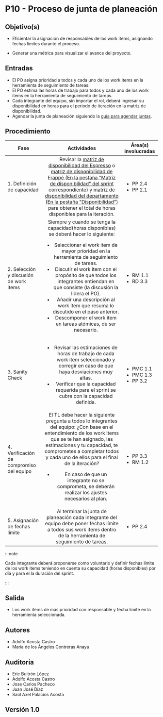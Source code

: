 # P10 - Proceso de junta de planeación

## Objetivo(s)

- Eficientar la asignación de responsables de los work items, asignando fechas límites durante el proceso.

- Generar una métrica para visualizar el avance del proyecto.

## Entradas

- El PO asigna prioridad a todos y cada uno de los work items en la herramienta de seguimiento de tareas.
- El PO estima las horas de trabajo para todos y cada uno de los work items en la herramienta de seguimiento de tareas.
- Cada integrante del equipo, sin importar el rol, deberá ingresar su disponibilidad en horas para el periodo de iteración en la matriz de disponibilidad.
- Agendar la junta de planeación siguiendo la <a href="../guias/G01-guia-para-agendar-juntas">guía para agendar juntas</a>.

## Procedimiento

| Fase |   Actividades   | Área(s) involucradas |
|------|:---------------:|--------------------|
| 1. Definición de capacidad | Revisar la [matriz de disponibilidad del Espresso](https://docs.google.com/spreadsheets/d/1sd08OOiqZwS8Dc9I4nTsAuIfrEFk-Y89WYntT03SVtE/edit#gid=0) o [matriz de disponibilidad de Frappé (En la pestaña "Matriz de disponibilidad" del sprint correspondiente)](https://docs.google.com/spreadsheets/d/1p8eNzn0IgJH-SGfaK-i6bGYGC0DOQpu-bQXMhOE0LYU/edit?usp=sharing) y [matriz de disponibilidad del departamento (En la pestaña "Disponibilidad")](https://docs.google.com/spreadsheets/d/1SIO7qeEihTUOkOuSJZM-Lc6AryG9LPsFKonwZ_kYtCg/edit?usp=sharing)  para obtener el total de horas disponibles para la iteración. | <ul><li>PP 2.4</li><li>PP 2.1</li></ul> |
| 2. Selección y discusión de work items | Siempre y cuando se tenga la capacidad(horas disponibles) se deberá hacer lo siguiente: <ul><li>Seleccionar el work item de mayor prioridad en la herramienta de seguimiento de tareas.</li><li>Discutir el work item con el propósito de que todos los integrantes entiendan en que consiste (la discusión la lidera el PO).</li><li>Añadir una descripción al work item que resuma lo discutido en el paso anterior.</li><li>Descomponer el work item en tareas atómicas, de ser necesario.</li></ul> | <ul><li>RM 1.1</li><li>RD 3.3</li></ul> |
| 3. Sanity Check | <ul><li>Revisar las estimaciones de horas de trabajo de cada work item seleccionado y corregir en caso de que haya desviaciones muy altas.</li><li>Verificar que la capacidad requerida para el sprint se cubre con la capacidad definida.</li></ul> | <ul><li>PMC 1.1</li><li>PMC 1.3</li><li>PP 3.2</li></ul> |
| 4. Verificación de compromiso del equipo | El TL debe hacer la siguiente pregunta a todos lo integrantes del equipo: ¿Con base en el entendimiento de los work items que se te han asignado, las estimaciones y tu capacidad, te comprometes a completar todos y cada uno de ellos para el final de la iteración? <ul><li>En caso de que un integrante no se comprometa, se deberán realizar los ajustes necesarios al plan.</li></ul> | <ul><li>PP 3.3</li><li>RM 1.2</li></ul> |
| 5. Asignación de fechas límite | Al terminar la junta de planeación cada integrante del equipo debe poner fechas límite a todos sus work items dentro de la herramienta de seguimiento de tareas. | <ul><li>PP 2.4</li></ul>|

:::note

Cada integrante deberá proponerse como voluntario y definir fechas límite de los work items teniendo en cuenta su capacidad (horas disponibles) por día y para el la duración del sprint.

:::

## Salida

- Los work items de más prioridad con responsable y fecha límite en la herramienta seleccionada.

## Autores

- Adolfo Acosta Castro
- María de los Ángeles Contreras Anaya

## Auditoría

- Eric Buitrón López
- Adolfo Acosta Castro
- Jose Carlos Pacheco
- Juan José Díaz
- Saúl Axel Palacios Acosta

## Versión 1.0
